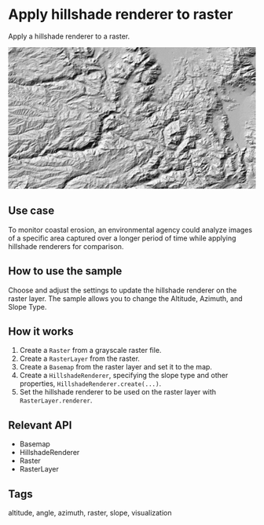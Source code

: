 # Apply hillshade renderer to raster

Apply a hillshade renderer to a raster.

![Image of apply hillshade renderer to raster](apply-hillshade-renderer-to-raster.png)

## Use case

To monitor coastal erosion, an environmental agency could analyze images of a specific area captured over a longer period of time while applying hillshade renderers for comparison.

## How to use the sample

Choose and adjust the settings to update the hillshade renderer on the raster layer. The sample allows you to change the Altitude, Azimuth, and Slope Type.

## How it works

1. Create a `Raster` from a grayscale raster file.
2. Create a `RasterLayer` from the raster.
3. Create a `Basemap` from the raster layer and set it to the map.
4. Create a `HillshadeRenderer`, specifying the slope type and other properties, `HillshadeRenderer.create(...)`.
5. Set the hillshade renderer to be used on the raster layer with `RasterLayer.renderer`.

## Relevant API

* Basemap
* HillshadeRenderer
* Raster
* RasterLayer

## Tags

altitude, angle, azimuth, raster, slope, visualization

